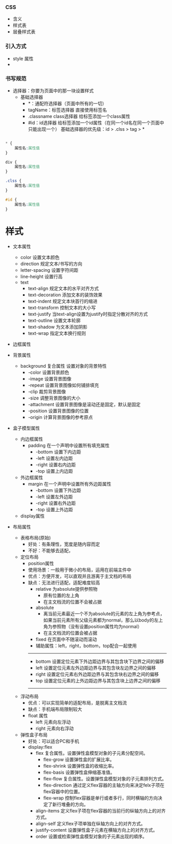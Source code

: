 

### CSS

- 含义
- 样式表
- 层叠样式表

### 引入方式

- style 属性
- 

### 书写规范

- 选择器：你要为页面中的那一块设置样式
    - 基础选择器
        - *：通配符选择器（页面中所有的一切）
        - tagName：标签选择器 直接使用标签名
        - .classname class选择器 给标签添加一个class属性
        - #id：id选择器 给标签添加一个id属性（在同一个id名在同一个页面中只能出现一个）
    基础选择器的优先级：id > .clss > tag > *

``` CSS

* {
    属性名:属性值
}

div {
    属性名:属性值
}

.clss {
    属性名:属性值
}

#id {
    属性名:属性值
}

```

# 样式

- 文本属性
    - color 设置文本颜色
    - direction 规定文本/书写的方向
    - letter-spacing 设置字符间距
    - line-height 设置行高
    - text
        - text-align 规定文本的水平对齐方式
        - text-decoration 添加文本的装饰效果
        - text-indent 规定文本块首行的缩进
        - text-transform 控制文本的大小写
        - text-justify 当text-align设置为justify时指定分散对齐的方式
        - text-outline 设置文本轮廓
        - text-shadow 为文本添加阴影
        - text-wrap 指定文本换行规则
- 边框属性

- 背景属性
    - background 复合属性 设置对象的背景特性
        - -color 设置背景颜色
        - -image 设置背景图像
        - -repeat 设置背景图像如何铺排填充
        - -clip 裁剪背景图像
        - -size 调整背景图像的大小
        - -attachment 设置背景图像是滚动还是固定，默认是固定
        - -position 设置背景图像的位置
        - -origin 计算背景图像的参考原点

- 盒子模型属性
    - 内边框属性
        - padding 在一个声明中设置所有填充属性
            - -bottom 设置下内边距
            - -left 设置左内边距
            - -right 设置右内边距
            - -top 设置上内边距
    - 外边框属性
        - margin 在一个声明中设置所有外边距属性
            - -bottom 设置下外边距
            - -left 设置左外边距
            - -right 设置右外边距
            - -top 设置上外边距
    - display属性

- 布局属性
    - 表格布局(原始)
        - 好处：有条理性，宽度是随内容而定
        - 不好：不能够去适配，
    - 定位布局
        - position属性
        - 使用场景：一般用于微小的布局，运用在前端主件中 
        - 优点：方便开发，可以直观并且游离于主文档的布局
        - 缺点：无法进行适配，适配难度较高
            - relative 为absolute提供参照物
                - 原有位置的左上角
                - 在主文档流的位置不会被占据
            - absolute 
                - 离当前元素最近一个不为absolute的元素的左上角为参考点，如果当前元素所有父级元素都为normal，那么以body的左上角为参照物（没有设置position属性均为normal）
                - 在主文档流的位置会被占据
            - fixed 在页面中不随滚动而滚动
            - 辅助属性：left，right，bottom，top配合一起使用
            - - - 
            - bottom	设置定位元素下外边距边界与其包含块下边界之间的偏移	
            - left	设置定位元素左外边距边界与其包含块左边界之间的偏移	
            - right	设置定位元素右外边距边界与其包含块右边界之间的偏移
            - top	设置定位元素的上外边距边界与其包含块上边界之间的偏移
            - - -
    - 浮动布局
        - 优点：可以实现简单的适配布局，是脱离主文档流
        - 缺点：手机端布局限制较大
        - float 属性
            - left	元素向左浮动
            - right	元素向右浮动
    - 弹性盒子布局
        - 好处：可以适合PC和手机
        - display:flex
            - flex 复合属性。设置弹性盒模型对象的子元素分配空间。
                - flex-grow	设置弹性盒的扩展比率。
                - flex-shrink 设置弹性盒的收缩比率。
                - flex-basis 设置弹性盒伸缩基准值。
                - flex-flow	复合属性。设置弹性盒模型对象的子元素排列方式。
                - flex-direction 通过定义flex容器的主轴方向来决定felx子项在flex容器中的位置。
                - flex-wrap	控制flex容器是单行或者多行，同时横轴的方向决定了新行堆叠的方向。
            - align-items 定义flex子项在flex容器的当前行的纵轴方向上的对齐方式。
            - align-self 定义flex子项单独在纵轴方向上的对齐方式。
            - justify-content 设置弹性盒子元素在横轴方向上的对齐方式。
            - order	设置或检索弹性盒模型对象的子元素出现的順序。